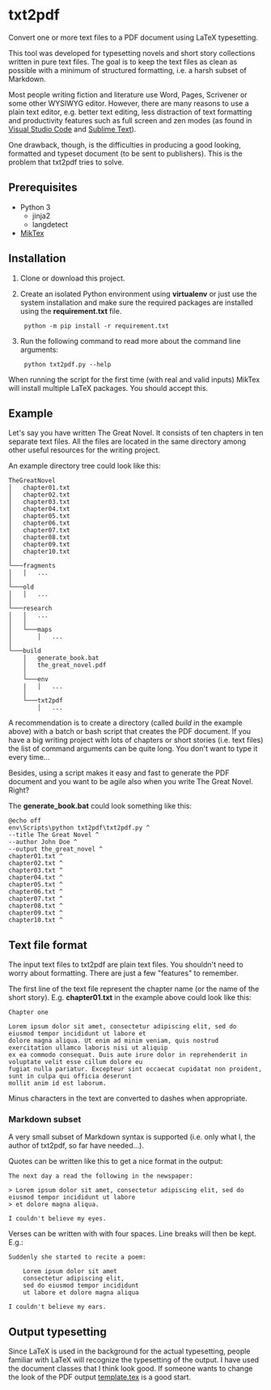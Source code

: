 # txt2pdf

Convert one or more text files to a PDF document using LaTeX typesetting.

This tool was developed for typesetting novels and short story collections written in pure text files.
The goal is to keep the text files as clean as possible with a minimum of structured formatting, i.e. a harsh subset of Markdown.

Most people writing fiction and literature use Word, Pages, Scrivener or some other WYSIWYG editor.
However, there are many reasons to use a plain text editor, e.g. better text editing, less distraction of text formatting and productivity features such as full screen and zen modes (as found in [Visual Studio Code](https://code.visualstudio.com/) and [Sublime Text](https://www.sublimetext.com/)).

One drawback, though, is the difficulties in producing a good looking, formatted and typeset document (to be sent to publishers). This is the problem that txt2pdf tries to solve.

## Prerequisites

* Python 3
  * jinja2
  * langdetect
* [MikTex](https://miktex.org/)

## Installation

1. Clone or download this project.

2. Create an isolated Python environment using **virtualenv** or just use the system installation and make sure the required packages are installed using the **requirement.txt** file.

        python -m pip install -r requirement.txt

3. Run the following command to read more about the command line arguments:

        python txt2pdf.py --help

When running the script for the first time (with real and valid inputs) MikTex will install multiple LaTeX packages. You should accept this.

## Example

Let's say you have written The Great Novel. It consists of ten chapters in ten separate text files. All the files are located in the same directory among other useful resources for the writing project.

An example directory tree could look like this:

```text
TheGreatNovel
│   chapter01.txt
│   chapter02.txt
│   chapter03.txt
│   chapter04.txt
│   chapter05.txt
│   chapter06.txt
│   chapter07.txt
│   chapter08.txt
│   chapter09.txt
│   chapter10.txt
│
└───fragments
│   │   ...
│
└───old
│   │   ...
│
└───research
│   │   ...
│   │
│   └───maps
│       │   ...
│
└───build
    │   generate_book.bat
    │   the_great_novel.pdf
    │
    └───env
    |   │   ...
    │
    └───txt2pdf
        │   ...
```

A recommendation is to create a directory (called _build_ in the example above) with a batch or bash script that creates the PDF document. If you have a big writing project with lots of chapters or short stories (i.e. text files) the list of command arguments can be quite long. You don't want to type it every time...

Besides, using a script makes it easy and fast to generate the PDF document and you want to be agile also when you write The Great Novel. Right?

The **generate_book.bat** could look something like this:

```batch
@echo off
env\Scripts\python txt2pdf\txt2pdf.py ^
--title The Great Novel ^
--author John Doe ^
--output the_great_novel ^
chapter01.txt ^
chapter02.txt ^
chapter03.txt ^
chapter04.txt ^
chapter05.txt ^
chapter06.txt ^
chapter07.txt ^
chapter08.txt ^
chapter09.txt ^
chapter10.txt ^
```

## Text file format

The input text files to txt2pdf are plain text files. You shouldn't need to worry about formatting. There are just a few "features" to remember.

The first line of the text file represent the chapter name (or the name of the short story). E.g. **chapter01.txt** in the example above could look like this:

```text
Chapter one

Lorem ipsum dolor sit amet, consectetur adipiscing elit, sed do eiusmod tempor incididunt ut labore et
dolore magna aliqua. Ut enim ad minim veniam, quis nostrud exercitation ullamco laboris nisi ut aliquip
ex ea commodo consequat. Duis aute irure dolor in reprehenderit in voluptate velit esse cillum dolore eu
fugiat nulla pariatur. Excepteur sint occaecat cupidatat non proident, sunt in culpa qui officia deserunt
mollit anim id est laborum.
```

Minus characters in the text are converted to dashes when appropriate.

### Markdown subset

A very small subset of Markdown syntax is supported (i.e. only what I, the author of txt2pdf, so far have needed...).

Quotes can be written like this to get a nice format in the output:

```text
The next day a read the following in the newspaper:

> Lorem ipsum dolor sit amet, consectetur adipiscing elit, sed do eiusmod tempor incididunt ut labore
> et dolore magna aliqua.

I couldn't believe my eyes.
```

Verses can be written with with four spaces. Line breaks will then be kept. E.g.:

```text
Suddenly she started to recite a poem:

    Lorem ipsum dolor sit amet
    consectetur adipiscing elit,
    sed do eiusmod tempor incididunt
    ut labore et dolore magna aliqua

I couldn't believe my ears.
```

## Output typesetting

Since LaTeX is used in the background for the actual typesetting, people familiar with LaTeX will recognize the typesetting of the output.
I have used the document classes that I think look good. If someone wants to change the look of the PDF output [template.tex](./template.tex) is a good start.
